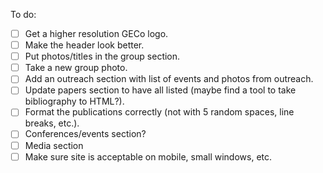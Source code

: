 To do:
- [ ] Get a higher resolution GECo logo.
- [ ] Make the header look better.
- [ ] Put photos/titles in the group section.
- [ ] Take a new group photo.
- [ ] Add an outreach section with list of events and photos from outreach.
- [ ] Update papers section to have all listed (maybe find a tool to take bibliography to HTML?).
- [ ] Format the publications correctly (not with 5 random spaces, line breaks, etc.).
- [ ] Conferences/events section?
- [ ] Media section
- [ ] Make sure site is acceptable on mobile, small windows, etc.
